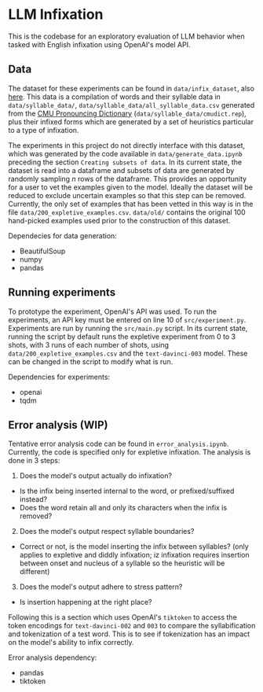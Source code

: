 # LLM Infixation

This is the codebase for an exploratory evaluation of LLM behavior when tasked with English infixation using OpenAI's model API.

## Data

The dataset for these experiments can be found in `data/infix_dataset`, also [here](https://docs.google.com/spreadsheets/d/1-eyzKrxogjObyHk8BfMmvmC2zWkwzdXNWeTwhUZSDV4/edit?usp=sharing).
This data is a compilation of words and their syllable data in `data/syllable_data/`, `data/syllable_data/all_syllable_data.csv` generated from the [CMU Pronouncing Dictionary](http://www.speech.cs.cmu.edu/cgi-bin/cmudict) (`data/syllable_data/cmudict.rep`), plus their infixed forms which are generated by a set of heuristics particular to a type of infixation.

The experiments in this project do not directly interface with this dataset, which was generated by the code available in `data/generate_data.ipynb` preceding the section `Creating subsets of data`.
In its current state, the dataset is read into a dataframe and subsets of data are generated by randomly sampling $n$ rows of the dataframe. 
This provides an opportunity for a user to vet the examples given to the model.
Ideally the dataset will be reduced to exclude uncertain examples so that this step can be removed.
Currently, the only set of examples that has been vetted in this way is in the file `data/200_expletive_examples.csv`.
`data/old/` contains the original 100 hand-picked examples used prior to the construction of this dataset.

Dependecies for data generation:
- BeautifulSoup
- numpy
- pandas

## Running experiments

To prototype the experiment, OpenAI's API was used. 
To run the experiments, an API key must be entered on line 10 of `src/experiment.py`.
Experiments are run by running the `src/main.py` script.
In its current state, running the script by default runs the expletive experiment from 0 to 3 shots, with 3 runs of each number of shots, using `data/200_expletive_examples.csv` and the `text-davinci-003` model. These can be changed in the script to modify what is run. 

Dependencies for experiments:
- openai
- tqdm

## Error analysis (WIP)

Tentative error analysis code can be found in `error_analysis.ipynb`. 
Currently, the code is specified only for expletive infixation.
The analysis is done in 3 steps:
1. Does the model's output actually do infixation?
- Is the infix being inserted internal to the word, or prefixed/suffixed instead?
- Does the word retain all and only its characters when the infix is removed?
2. Does the model's output respect syllable boundaries?
- Correct or not, is the model inserting the infix between syllables? (only applies to expletive and diddly infixation; iz infixation requires insertion between onset and nucleus of a syllable so the heuristic will be different)
3. Does the model's output adhere to stress pattern?
- Is insertion happening at the right place?

Following this is a section which uses OpenAI's `tiktoken` to access the token encodings for `text-davinci-002` and `003` to compare the syllabification and tokenization of a test word. This is to see if tokenization has an impact on the model's ability to infix correctly.

Error analysis dependency:
- pandas
- tiktoken